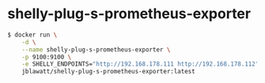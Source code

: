 # shelly-plug-s-prometheus-exporter

```bash
$ docker run \
    -d \
    --name shelly-plug-s-prometheus-exporter \
    -p 9100:9100 \
    -e SHELLY_ENDPOINTS="http://192.168.178.111 http://192.168.178.112" \
    jblawatt/shelly-plug-s-prometheus-exporter:latest
```
